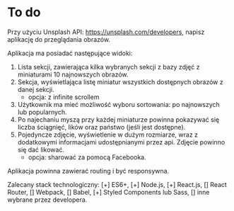 # To do

Przy użyciu Unsplash API: https://unsplash.com/developers, napisz aplikację do przeglądania obrazów.

Aplikacja ma posiadać następujące widoki:

1. Lista sekcji, zawierająca kilka wybranych sekcji z bazy zdjęć z miniaturami 10 najnowszych obrazów.
2. Sekcja, wyświetlająca listę miniatur wszystkich dostępnych obrazów z danej sekcji.
    - opcja: z infinite scrollem
3. Użytkownik ma mieć możliwość wyboru sortowania: po najnowszych lub popularnych.
4. Po najechaniu myszą przy każdej miniaturze powinna pokazywać się liczba ściągnięć, lików oraz państwo (jeśli jest dostępne).
5. Pojedyncze zdjęcie, wyświetlenie w dużym rozmiarze, wraz z dodatkowymi informacjami udostępnianymi przez api. Zdjęcie powinno się dać likować.
    - opcja: sharować za pomocą Facebooka.


Aplikacja powinna zawierać routing i być responsywna.

Zalecany stack technologiczny:
[+] ES6+,
[+] Node.js,
[+] React.js,
[] React Router,
[] Webpack,
[] Babel,
[+] Styled Components lub Sass,
[] inne wybrane przez developera.



